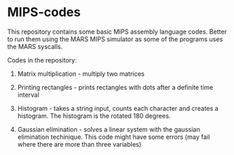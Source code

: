 # MIPS-codes
This repository contains some basic MIPS assembly language codes. Better to run them using the MARS MIPS simulator as some of the programs uses the MARS syscalls.

Codes in the repository:

1. Matrix multiplication - multiply two matrices

2. Printing rectangles - prints rectangles with dots after a definite time interval

3. Histogram - takes a string input, counts each character and creates a histogram. The histogram is the rotated 180 degrees.

4. Gaussian elimination - solves a linear system with the gaussian elimination techinique. This code might have some errors (may fail where there are more than three variables)
